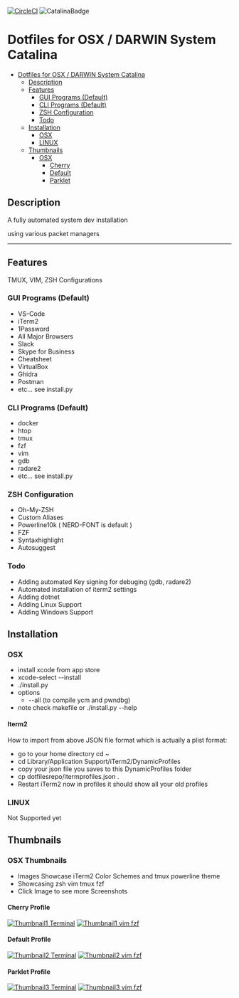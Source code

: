 [![CircleCI](https://circleci.com/gh/danielnehrig/.dotfiles-darwin.svg?style=svg)](https://circleci.com/gh/danielnehrig/.dotfiles-darwin) ![CatalinaBadge](https://img.shields.io/badge/OS-Catalina-green?logo=apple&OS=Catalina)

# Dotfiles for OSX / DARWIN System Catalina

- [Dotfiles for OSX / DARWIN System Catalina](#dotfiles-for-osx---darwin-system-catalina)
  - [Description](#description)
  - [Features](#features)
    - [GUI Programs (Default)](#gui-programs-default)
    - [CLI Programs (Default)](#cli-programs-default)
    - [ZSH Configuration](#zsh-configuration)
    - [Todo](#todo)
  - [Installation](#installation)
    - [OSX](#osx)
    - [LINUX](#linux)
  - [Thumbnails](#thumbnails)
    - [OSX](#osx)
      - [Cherry](#cherry-profile)
      - [Default](#default-profile)
      - [Parklet](#parklet-profile)

## Description

A fully automated system dev installation

using various packet managers

---

## Features

TMUX, VIM, ZSH Configurations

### GUI Programs (Default)

- VS-Code
- iTerm2
- 1Password
- All Major Browsers
- Slack
- Skype for Business
- Cheatsheet
- VirtualBox
- Ghidra
- Postman
- etc... see install.py

### CLI Programs (Default)

- docker
- htop
- tmux
- fzf
- vim
- gdb
- radare2
- etc... see install.py

### ZSH Configuration

- Oh-My-ZSH
- Custom Aliases
- Powerline10k ( NERD-FONT is default )
- FZF
- Syntaxhighlight
- Autosuggest

### Todo

- Adding automated Key signing for debuging (gdb, radare2)
- Automated installation of iterm2 settings
- Adding dotnet
- Adding Linux Support
- Adding Windows Support

## Installation

### OSX

- install xcode from app store
- xcode-select --install
- ./install.py
- options
  - --all (to compile ycm and pwndbg)
- note check makefile or ./install.py --help

#### Iterm2

How to import from above JSON file format which is actually a plist format:

- go to your home directory cd ~
- cd Library/Application Support/iTerm2/DynamicProfiles
- copy your json file you saves to this DynamicProfiles folder
- cp dotfilesrepo/itermprofiles.json .
- Restart iTerm2 now in profiles it should show all your old profiles

### LINUX

Not Supported yet

## Thumbnails

### OSX Thumbnails

- Images Showcase iTerm2 Color Schemes and tmux powerline theme
- Showcasing zsh vim tmux fzf
- Click Image to see more Screenshots

#### Cherry Profile

[![Thumbnail1 Terminal](https://raw.githubusercontent.com/danielnehrig/.dotfiles-darwin/master/.thumbnails/cherry/terminal.png)](https://github.com/danielnehrig/.dotfiles-darwin/wiki/Cherry)
[![Thumbnail1 vim fzf](https://raw.githubusercontent.com/danielnehrig/.dotfiles-darwin/master/.thumbnails/cherry/vim%202%20fzf.png)](https://github.com/danielnehrig/.dotfiles-darwin/wiki/Cherry)

#### Default Profile

[![Thumbnail2 Terminal](https://raw.githubusercontent.com/danielnehrig/.dotfiles-darwin/master/.thumbnails/default/terminal_suggest.png)](https://github.com/danielnehrig/.dotfiles-darwin/wiki/Default)
[![Thumbnail2 vim fzf](https://raw.githubusercontent.com/danielnehrig/.dotfiles-darwin/master/.thumbnails/default/vim_fzf.png)](https://github.com/danielnehrig/.dotfiles-darwin/wiki/Default)

#### Parklet Profile

[![Thumbnail3 Terminal](https://raw.githubusercontent.com/danielnehrig/.dotfiles-darwin/master/.thumbnails/parklet/terminal.png)](https://github.com/danielnehrig/.dotfiles-darwin/wiki/Parklet)
[![Thumbnail3 vim fzf](https://raw.githubusercontent.com/danielnehrig/.dotfiles-darwin/master/.thumbnails/parklet/vim_fzf.png)](https://github.com/danielnehrig/.dotfiles-darwin/wiki/Parklet)
